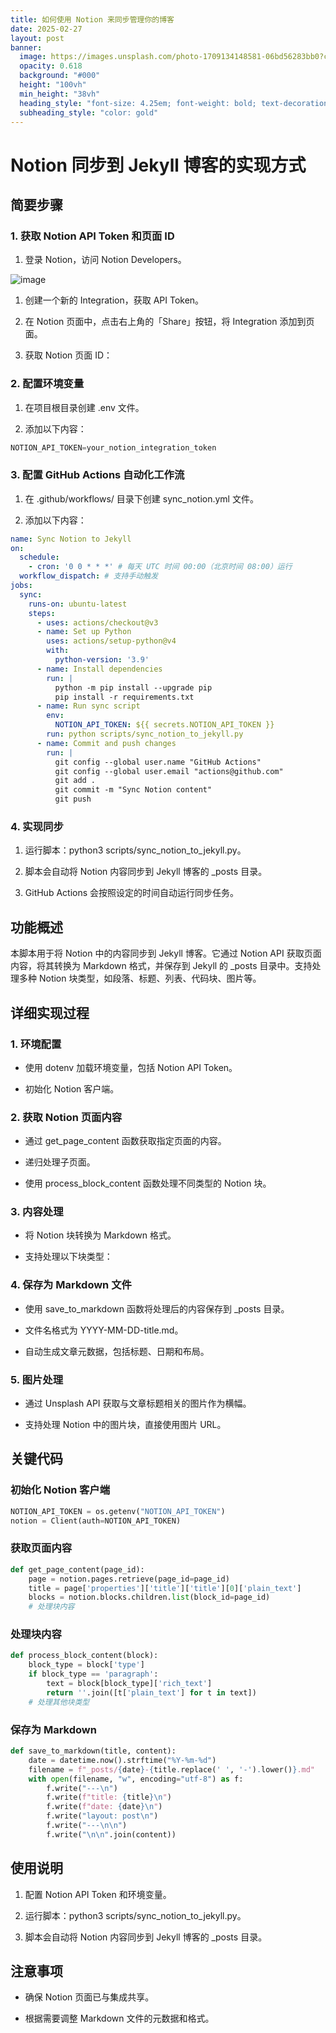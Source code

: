 ```yaml
---
title: 如何使用 Notion 来同步管理你的博客
date: 2025-02-27
layout: post
banner:
  image: https://images.unsplash.com/photo-1709134148581-06bd56283bb0?crop=entropy&cs=tinysrgb&fit=max&fm=jpg&ixid=M3w2OTIwMzJ8MHwxfHJhbmRvbXx8fHx8fHx8fDE3NDA2Mzc2NTl8&ixlib=rb-4.0.3&q=80&w=1080
  opacity: 0.618
  background: "#000"
  height: "100vh"
  min_height: "38vh"
  heading_style: "font-size: 4.25em; font-weight: bold; text-decoration: underline"
  subheading_style: "color: gold"
---
```


# Notion 同步到 Jekyll 博客的实现方式

## 简要步骤

### 1. 获取 Notion API Token 和页面 ID

1. 登录 Notion，访问 Notion Developers。

![image](https://prod-files-secure.s3.us-west-2.amazonaws.com/a7a0cc5a-89b9-4cda-8686-1fba0ca52f40/d19c1afe-dea5-4312-9333-786b0ba83054/image.png?X-Amz-Algorithm=AWS4-HMAC-SHA256&X-Amz-Content-Sha256=UNSIGNED-PAYLOAD&X-Amz-Credential=ASIAZI2LB4667Z7UFHPM%2F20250227%2Fus-west-2%2Fs3%2Faws4_request&X-Amz-Date=20250227T062739Z&X-Amz-Expires=3600&X-Amz-Security-Token=IQoJb3JpZ2luX2VjEDYaCXVzLXdlc3QtMiJHMEUCICpUB5WAh4M4rzPU06QpQf%2F16ECg7aGUUg56vT9JhNw%2BAiEAgUV8UsWTQahftGo7MzOw6kTI%2Fqg1ydJAjbOX8TmJRRYq%2FwMIbxAAGgw2Mzc0MjMxODM4MDUiDPezRFfhiPWyjlMEPircA%2Bl46GUQfGnh4Yv8qaVEAoYPMt3mbV4G7w53mM0r%2FLAfQtrXBvmebTfdPiHSzKm%2FpI3PUnM5qejK5zSK2rVR%2BrcOo7VO1WW5jAJt0jLeIMFLndbJU2gh%2FrrM5sCMuDyTK14vkYfts9Ucmlicj09XtPvfbMPEbf7mV6A2cGest2OhSITxNZ0wwsFxtQNTxT93fYEHOZuzeDoSiUjd5b8%2FSvrHvCv997SodsWMvPcXtQ0v0i904GeIPd3cmBFk1vE%2Bfndufqc2nmWFS%2BKiYu%2FZzOhOizVR5KROeGMCx5TbLKsgJi1w%2Bkc%2BG%2B3Ps54pbRwtqCOT9MZQ8q87b1nw8huPrSSCM3FAjHBC1YY58zRc8v2cOeUxVWttX4SaBrsW5xlpJ%2BobLgT2BzX3WZyjBTKpXJ7WKYXt3s83DgRwTWSnef2uJMw43sKeL%2FCanQT6f%2BsEH5k5ktm7cmINR4cVJ2J%2FYWokHbgAZZw3065G%2FRP1hs2s289A%2Fk5YnU0QJByMoi488PVL5DGs90mvR2%2B5gXtlZbSAZkZTYqtyGaN3xMXXrAUejmH2EQqcKbXMOagnW7H8feppgD3dslGa1wxaVGDaTK0FkkuRTJ8OSAJJexwxn03j8R1SjReTjkiDfpMLMJPu%2F70GOqUBYVbLdUjGfV6rycTKn8BjLQaLK71UMyLXmJ3l7OoIwS%2B%2B4nmwwXAffSato4cKrbBG24n289JImyTFAYagKx0PYduw%2BxpFmRGW9JUULPdfMq3gFW8CUwB60ozlIUOA0wQQ%2FO%2BJ24qWaERF3cj%2FoisVoCX8jIU0tK5YaL5YSt04Bp9KWw8MTkxfQMVHeUqOYtuNIaznNRuNt4GImdGzH6F5%2FP3StqY1&X-Amz-Signature=5b83d4a5e2c355ce919b766fd911d6ec8b9f9c1a1c6c2105904a279870e6b1a3&X-Amz-SignedHeaders=host&x-id=GetObject)

1. 创建一个新的 Integration，获取 API Token。

1. 在 Notion 页面中，点击右上角的「Share」按钮，将 Integration 添加到页面。

1. 获取 Notion 页面 ID：


### 2. 配置环境变量

1. 在项目根目录创建 .env 文件。

1. 添加以下内容：

```javascript
NOTION_API_TOKEN=your_notion_integration_token
```

### 3. 配置 GitHub Actions 自动化工作流

1. 在 .github/workflows/ 目录下创建 sync_notion.yml 文件。

1. 添加以下内容：

```yaml
name: Sync Notion to Jekyll
on:
  schedule:
    - cron: '0 0 * * *' # 每天 UTC 时间 00:00（北京时间 08:00）运行
  workflow_dispatch: # 支持手动触发
jobs:
  sync:
    runs-on: ubuntu-latest
    steps:
      - uses: actions/checkout@v3
      - name: Set up Python
        uses: actions/setup-python@v4
        with:
          python-version: '3.9'
      - name: Install dependencies
        run: |
          python -m pip install --upgrade pip
          pip install -r requirements.txt
      - name: Run sync script
        env:
          NOTION_API_TOKEN: ${{ secrets.NOTION_API_TOKEN }}
        run: python scripts/sync_notion_to_jekyll.py
      - name: Commit and push changes
        run: |
          git config --global user.name "GitHub Actions"
          git config --global user.email "actions@github.com"
          git add .
          git commit -m "Sync Notion content"
          git push
```

### 4. 实现同步

1. 运行脚本：python3 scripts/sync_notion_to_jekyll.py。

1. 脚本会自动将 Notion 内容同步到 Jekyll 博客的 _posts 目录。

1. GitHub Actions 会按照设定的时间自动运行同步任务。

## 功能概述

本脚本用于将 Notion 中的内容同步到 Jekyll 博客。它通过 Notion API 获取页面内容，将其转换为 Markdown 格式，并保存到 Jekyll 的 _posts 目录中。支持处理多种 Notion 块类型，如段落、标题、列表、代码块、图片等。

## 详细实现过程

### 1. 环境配置

- 使用 dotenv 加载环境变量，包括 Notion API Token。

- 初始化 Notion 客户端。

### 2. 获取 Notion 页面内容

- 通过 get_page_content 函数获取指定页面的内容。

- 递归处理子页面。

- 使用 process_block_content 函数处理不同类型的 Notion 块。

### 3. 内容处理

- 将 Notion 块转换为 Markdown 格式。

- 支持处理以下块类型：


### 4. 保存为 Markdown 文件

- 使用 save_to_markdown 函数将处理后的内容保存到 _posts 目录。

- 文件名格式为 YYYY-MM-DD-title.md。

- 自动生成文章元数据，包括标题、日期和布局。

### 5. 图片处理

- 通过 Unsplash API 获取与文章标题相关的图片作为横幅。

- 支持处理 Notion 中的图片块，直接使用图片 URL。

## 关键代码

### 初始化 Notion 客户端

```python
NOTION_API_TOKEN = os.getenv("NOTION_API_TOKEN")
notion = Client(auth=NOTION_API_TOKEN)
```

### 获取页面内容

```python
def get_page_content(page_id):
    page = notion.pages.retrieve(page_id=page_id)
    title = page['properties']['title']['title'][0]['plain_text']
    blocks = notion.blocks.children.list(block_id=page_id)
    # 处理块内容
```

### 处理块内容

```python
def process_block_content(block):
    block_type = block['type']
    if block_type == 'paragraph':
        text = block[block_type]['rich_text']
        return ''.join([t['plain_text'] for t in text])
    # 处理其他块类型
```

### 保存为 Markdown

```python
def save_to_markdown(title, content):
    date = datetime.now().strftime("%Y-%m-%d")
    filename = f"_posts/{date}-{title.replace(' ', '-').lower()}.md"
    with open(filename, "w", encoding="utf-8") as f:
        f.write("---\n")
        f.write(f"title: {title}\n")
        f.write(f"date: {date}\n")
        f.write("layout: post\n")
        f.write("---\n\n")
        f.write("\n\n".join(content))
```

## 使用说明

1. 配置 Notion API Token 和环境变量。

1. 运行脚本：python3 scripts/sync_notion_to_jekyll.py。

1. 脚本会自动将 Notion 内容同步到 Jekyll 博客的 _posts 目录。

## 注意事项

- 确保 Notion 页面已与集成共享。

- 根据需要调整 Markdown 文件的元数据和格式。